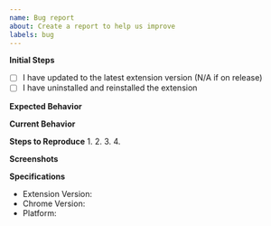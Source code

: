```yaml
---
name: Bug report
about: Create a report to help us improve
labels: bug
---
```

<!--- Provide a general summary of the issue in the title above -->

**Initial Steps**
 - [ ] I have updated to the latest extension version (N/A if on release)
 - [ ] I have uninstalled and reinstalled the extension

**Expected Behavior**

**Current Behavior**

**Steps to Reproduce**
1.
2.
3.
4.

**Screenshots**
<!--- If applicable, add screenshots to help explain your problem -->

**Specifications**
<!--- To find out your chrome version go to chrome://settings/help -->
  - Extension Version:  
  - Chrome Version:  
  - Platform:  
